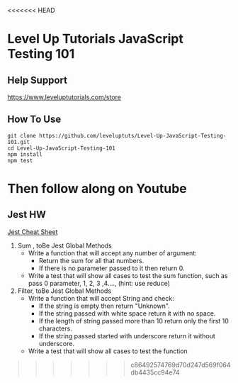 <<<<<<< HEAD
# Level Up Tutorials JavaScript Testing 101

## Help Support

https://www.leveluptutorials.com/store

## How To Use

```
git clone https://github.com/leveluptuts/Level-Up-JavaScript-Testing-101.git
cd Level-Up-JavaScript-Testing-101
npm install
npm test
```

Then follow along on Youtube
=======
## Jest HW
[Jest Cheat Sheet](https://github.com/sapegin/jest-cheat-sheet)
1. Sum , toBe Jest Global Methods
    * Write a function that will accept any number of argument:
        * Return the sum for all that numbers.
        * If there is no parameter passed to it then return 0.
    * Write a test that will show all cases to test the sum function, such as pass 0 parameter, 1, 2, 3 ,4...., (hint: use reduce) 
2. Filter, toBe Jest Global Methods
    * Write a function that will accept String and check:
        * If the string is empty then return "Unknown".
        * If the string passed with white space return it with no space.
        * If the length of string passed more than 10 return only the first 10 characters. 
        * If the string passed started with underscore return it without underscore.
    * Write a test that will show all cases to test the function
>>>>>>> c86492574769d70d247d569f064db4435cc94e74
